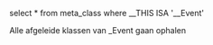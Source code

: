 select * from meta_class  where __THIS ISA '__Event'

Alle afgeleide klassen van _Event gaan ophalen